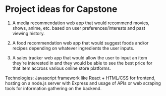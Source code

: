 # Project ideas for Capstone

1.  A media recommendation web app that would recommend movies, shows, anime, etc. based on user preferences/interests and past viewing history. 

2.  A food recommendation web app that would suggest foods and/or recipes depending on whatever ingredients the user inputs. 

3.  A sales tracker web app that would allow the user to input an item they're interested in and they would be able to see the best price for that item accross various online store platforms.

Technologies: Javascript framework like React + HTML/CSS for frontend, hosting on a node.js server with Express and usage of APIs or web scraping tools for information gathering on the backend.   
